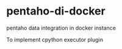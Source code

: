 # pentaho-di-docker
pentaho data integration in docker instance

To implement cpython executor plugin

